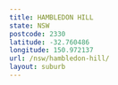 ```yaml
---
title: HAMBLEDON HILL
state: NSW
postcode: 2330
latitude: -32.760486
longitude: 150.972137
url: /nsw/hambledon-hill/
layout: suburb
---
```

